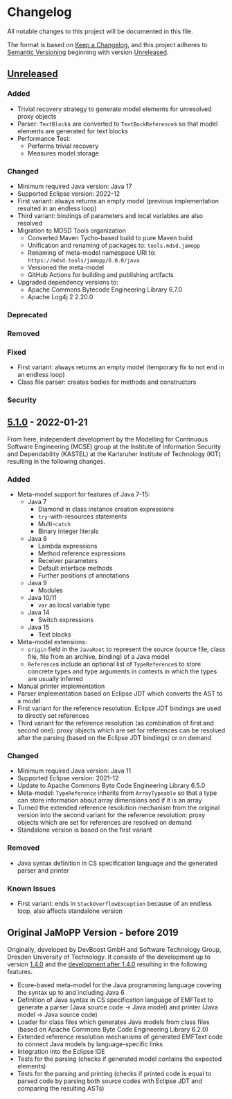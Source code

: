 # Changelog

All notable changes to this project will be documented in this file.

The format is based on [Keep a Changelog](https://keepachangelog.com/en/1.1.0/), and this project adheres to [Semantic Versioning](https://semver.org/spec/v2.0.0.html) beginning with version [Unreleased].

## [Unreleased]

### Added

- Trivial recovery strategy to generate model elements for unresolved proxy objects
- Parser: `TextBlock`s are converted to `TextBockReference`s so that model elements are generated for text blocks
- Performance Test:
    - Performs trivial recovery
	- Measures model storage

### Changed

- Minimum required Java version: Java 17
- Supported Eclipse version: 2022-12
- First variant: always returns an empty model (previous implementation resulted in an endless loop)
- Third variant: bindings of parameters and local variables are also resolved
- Migration to MDSD Tools organization
    - Converted Maven Tycho-based build to pure Maven build
    - Unification and renaming of packages to: `tools.mdsd.jamopp`
    - Renaming of meta-model namespace URI to: `https://mdsd.tools/jamopp/6.0.0/java`
    - Versioned the meta-model
	- GitHub Actions for building and publishing artifacts
- Upgraded dependency versions to:
    - Apache Commons Bytecode Engineering Library 6.7.0
	- Apache Log4j 2 2.20.0

### Deprecated

### Removed

### Fixed

- First variant: always returns an empty model (temporary fix to not end in an endless loop)
- Class file parser: creates bodies for methods and constructors

### Security

## [5.1.0] - 2022-01-21

From here, independent development by the Modelling for Continuous Software Engineering (MCSE) group at the Institute of Information Security and Dependability (KASTEL) at the Karlsruher Institute of Technology (KIT) resulting in the following changes.

### Added

- Meta-model support for features of Java 7-15:
    - Java 7
        - Diamond in class instance creation expressions
        - `try`-with-resources statements
        - Multi-`catch`
        - Binary integer literals
    - Java 8
        - Lambda expressions
        - Method reference expressions
        - Receiver parameters
        - Default interface methods
        - Further positions of annotations
    - Java 9
        - Modules
    - Java 10/11
        - `var` as local variable type
    - Java 14
        - Switch expressions
    - Java 15
        - Text blocks
- Meta-model extensions:
    - `origin` field in the `JavaRoot` to represent the source (source file, class file, file from an archive, binding) of a Java model
    - `Reference`s include an optional list of `TypeReference`s to store concrete types and type arguments in contexts in which the types are usually inferred
- Manual printer implementation
- Parser implementation based on Eclipse JDT which converts the AST to a model
- First variant for the reference resolution: Eclipse JDT bindings are used to directly set references
- Third variant for the reference resolution (as combination of first and second one): proxy objects which are set for references can be resolved after the parsing (based on the Eclipse JDT bindings) or on demand

### Changed

- Minimum required Java version: Java 11
- Supported Eclipse version: 2021-12
- Update to Apache Commons Byte Code Engineering Library 6.5.0
- Meta-model: `TypeReference` inherits from `ArrayTypeable` so that a type can store information about array dimensions and if it is an array
- Turned the extended reference resolution mechanism from the original version into the second variant for the reference resolution: proxy objects which are set for references are resolved on demand
- Standalone version is based on the first variant

### Removed

- Java syntax definition in CS specification language and the generated parser and printer

### Known Issues

- First variant: ends in `StackOverflowException` because of an endless loop, also affects standalone version

## Original JaMoPP Version - before 2019

Originally, developed by DevBoost GmbH and Software Technology Group, Dresden University of Technology. It consists of the development up to version [1.4.0] and the [development after 1.4.0] resulting in the following features.

- Ecore-based meta-model for the Java programming language covering the syntax up to and including Java 6
- Definition of Java syntax in CS specification language of EMFText to generate a parser (Java source code -> Java model) and printer (Java model -> Java source code)
- Loader for class files which generates Java models from class files (based on Apache Commons Byte Code Engineering Library 6.2.0)
- Extended reference resolution mechanisms of generated EMFText code to connect Java models by language-specific links
- Integration into the Eclipse IDE
- Tests for the parsing (checks if generated model contains the expected elements)
- Tests for the parsing and printing (checks if printed code is equal to parsed code by parsing both source codes with Eclipse JDT and comparing the resulting ASTs)

[Unreleased]: https://github.com/MDSD-Tools/TheExtendedJavaModelParserAndPrinter/compare/releases/5.1.0...HEAD
[5.1.0]: https://github.com/MDSD-Tools/TheExtendedJavaModelParserAndPrinter/compare/8bc07...releases/5.1.0
[development after 1.4.0]: https://github.com/MDSD-Tools/TheExtendedJavaModelParserAndPrinter/compare/e46b0...8bc07
[1.4.0]: https://github.com/MDSD-Tools/TheExtendedJavaModelParserAndPrinter/commit/e46b0003803a8ccda7c3aa380ff2c759937d1ccb
